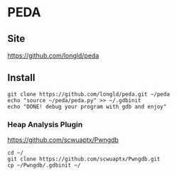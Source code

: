 # **PEDA**

## **Site**
<https://github.com/longld/peda>

## **Install**
```
git clone https://github.com/longld/peda.git ~/peda
echo "source ~/peda/peda.py" >> ~/.gdbinit
echo "DONE! debug your program with gdb and enjoy"
```

### **Heap Analysis Plugin**

<https://github.com/scwuaptx/Pwngdb>

```
cd ~/
git clone https://github.com/scwuaptx/Pwngdb.git
cp ~/Pwngdb/.gdbinit ~/
```